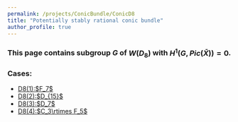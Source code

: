 ```yaml
---
permalink: /projects/ConicBundle/ConicD8
title: "Potentially stably rational conic bundle"
author_profile: true
---
```


### This page contains subgroup $G$ of $W(D_8)$ with $H^1(G,Pic(\bar{X}))=0$.


### Cases:
<ul>
<li><a href="http://kaiqi-yang1994.github.io/files/ConicBundle/D8(1)F7.txt" target="_blank" rel="noopener noreferrer">D8(1):$F_7$</a></li>
<li><a href="http://kaiqi-yang1994.github.io/files/ConicBundle/D8(2)D15.txt" target="_blank" rel="noopener noreferrer">D8(2):$D_{15}$</a></li>
<li><a href="http://kaiqi-yang1994.github.io/files/ConicBundle/D8(3)D7.txt" target="_blank" rel="noopener noreferrer">D8(3):$D_7$</a></li>
<li><a href="http://kaiqi-yang1994.github.io/files/ConicBundle/D8(4)C3semiF5.txt" target="_blank" rel="noopener noreferrer">D8(4):$C_3\rtimes F_5$</a></li>
</ul>